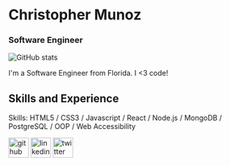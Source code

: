 # Christopher Munoz
### Software Engineer
![GitHub stats](https://github-readme-stats.vercel.app/api?username=ChrisMunozCodes&show_icons=true)  

I'm a Software Engineer from Florida. I <3 code!

## Skills and Experience
Skills: HTML5 / CSS3 / Javascript / React / Node.js /  MongoDB / PostgreSQL / OOP / Web Accessibility


[<img src='https://cdn.jsdelivr.net/npm/simple-icons@3.0.1/icons/github.svg' alt='github' height='40'>](https://github.com/ChrisMunozCodes)  [<img src='https://cdn.jsdelivr.net/npm/simple-icons@3.0.1/icons/linkedin.svg' alt='linkedin' height='40'>](https://www.linkedin.com/in/Chrismunozcodes/)  [<img src='https://cdn.jsdelivr.net/npm/simple-icons@3.0.1/icons/twitter.svg' alt='twitter' height='40'>](https://twitter.com/ChrisMunozCodes)  
